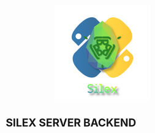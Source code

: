 <p align="center">
  <img width="250px" src="docs/silex_logo_django.png">
</p>

# SILEX SERVER BACKEND
